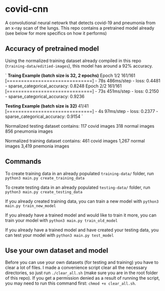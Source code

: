 # covid-cnn

A convolutional neural netowrk that detects covid-19 and pneumonia from an x-ray scan of the lungs. This repo contains a pretrained model already (see below for more specifics on how it performs)

## Accuracy of pretrained model

Using the normalized training dataset already compiled in this repo (`training-data/editied-images`), this model has around a 92% accuracy.

`
**Traing Example (batch size is 32, 2 epochs)**
Epoch 1/2
161/161 [==============================] - 78s 486ms/step - loss: 0.4481 - sparse_categorical_accuracy: 0.8248
Epoch 2/2
161/161 [==============================] - 73s 451ms/step - loss: 0.2150 - sparse_categorical_accuracy: 0.9236

**Testing Example (batch size is 32)** 
41/41 [==============================] - 4s 97ms/step - loss: 0.2377 - sparse_categorical_accuracy: 0.9154
`

Normalized testing dataset contains:
117 covid images
318 normal images
856 pneumonia images


Normalized training dataset contains:
461 covid images
1,267 normal images
3,419 pnemonia images

## Commands

To create training data in an already populated `training-data/` folder, run
`python3 main.py create_training_data`

To create testing data in an already populated `testing-data/` folder, run
`python3 main.py create_testing_data`

If you already created training data, you can train a new model with
`python3 main.py train_new_model`

If you already have a trained model and would like to train it more, you can train your model with
`python3 main.py train_old_model`

If you already have a trained model and have created your testing data, you can test your model with
`python3 main.py test_model`

## Use your own dataset and model
Before you can use your own datasets (for testing and training) you have to clear a lot of files. I made a convenience script clear all the necessary directories, so just run `./clear_all.sh` (make sure you are in the root folder of this repo). If you get a permission denied as a result of running the script, you may need to run this command first: `chmod +x clear_all.sh`.



